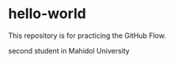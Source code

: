 # hello-world
This repository is for practicing the GitHub Flow.

second student in Mahidol University 
